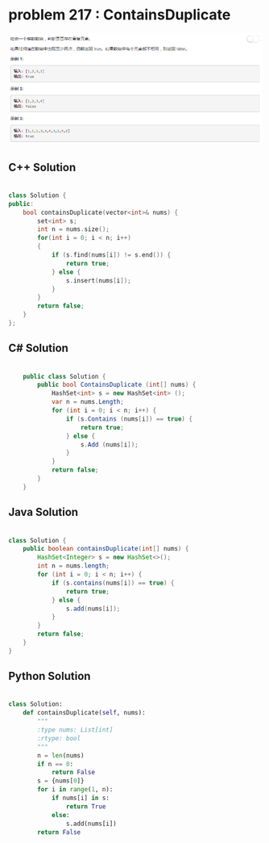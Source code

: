 
# problem 217 : ContainsDuplicate

<img src="https://github.com/Peefy/PeefyLeetCode/blob/master/doc/201-300/217.ContainsDuplicate/problem.png"/>

## C++ Solution

```c++

class Solution {
public:
    bool containsDuplicate(vector<int>& nums) {
        set<int> s;
        int n = nums.size();    
        for(int i = 0; i < n; i++)
        {
            if (s.find(nums[i]) != s.end()) {
                return true;
            } else {
                s.insert(nums[i]);
            }
        }
        return false;
    }
};

```

## C# Solution

```csharp

    public class Solution {
        public bool ContainsDuplicate (int[] nums) {
            HashSet<int> s = new HashSet<int> ();
            var n = nums.Length;
            for (int i = 0; i < n; i++) {
                if (s.Contains (nums[i]) == true) {
                    return true;
                } else {
                    s.Add (nums[i]);
                }
            }
            return false;
        }
    }

```

## Java Solution

```java

class Solution {
    public boolean containsDuplicate(int[] nums) {
        HashSet<Integer> s = new HashSet<>();
        int n = nums.length;
        for (int i = 0; i < n; i++) {
            if (s.contains(nums[i]) == true) {
                return true;
            } else {
                s.add(nums[i]);
            }
        }
        return false;
    }
}

```

## Python Solution

```python

class Solution:
    def containsDuplicate(self, nums):
        """
        :type nums: List[int]
        :rtype: bool
        """
        n = len(nums)
        if n == 0:
            return False
        s = {nums[0]}
        for i in range(1, n):
            if nums[i] in s:
                return True
            else:
                s.add(nums[i])
        return False

```




